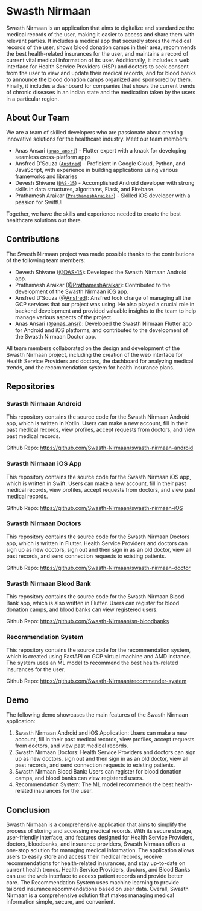 Swasth Nirmaan
==============

Swasth Nirmaan is an application that aims to digitalize and standardize the medical records of the user, making it easier to access and share them with relevant parties. It includes a medical app that securely stores the medical records of the user, shows blood donation camps in their area, recommends the best health-related insurances for the user, and maintains a record of current vital medical information of its user. Additionally, it includes a web interface for Health Service Providers (HSP) and doctors to seek consent from the user to view and update their medical records, and for blood banks to announce the blood donation camps organized and sponsored by them. Finally, it includes a dashboard for companies that shows the current trends of chronic diseases in an Indian state and the medication taken by the users in a particular region.

About Our Team
--------------

We are a team of skilled developers who are passionate about creating innovative solutions for the healthcare industry. Meet our team members:

-   Anas Ansari ([`anas_ansri`](https://github.com/anas_ansri)) - Flutter expert with a knack for developing seamless cross-platform apps
-   Ansfred D'Souza ([`Ansfred`](https://github.com/Ansfred)) - Proficient in Google Cloud, Python, and JavaScript, with experience in building applications using various frameworks and libraries
-   Devesh Shivane ([`DAS-15`](https://github.com/DAS-15)) - Accomplished Android developer with strong skills in data structures, algorithms, Flask, and Firebase.
-   Prathamesh Araikar ([`PrathameshAraikar`](https://github.com/PrathameshAraikar)) - Skilled iOS developer with a passion for SwiftUI

Together, we have the skills and experience needed to create the best healthcare solutions out there.

Contributions
-------------

The Swasth Nirmaan project was made possible thanks to the contributions of the following team members:

-   Devesh Shivane ([@DAS-15](https://github.com/DAS-15)): Developed the Swasth Nirmaan Android app.
-   Prathamesh Araikar ([@PrathameshAraikar](https://github.com/PrathameshAraikar)): Contributed to the development of the Swasth Nirmaan iOS app.
-   Ansfred D'Souza ([@Ansfred](https://github.com/Ansfred)): Ansfred took charge of managing all the GCP services that our project was using. He also played a crucial role in backend development and provided valuable insights to the team to help manage various aspects of the project.
-   Anas Ansari ([@anas_ansri](https://github.com/anas_ansri)): Developed the Swasth Nirmaan Flutter app for Android and iOS platforms, and contributed to the development of the Swasth Nirmaan Doctor app.

All team members collaborated on the design and development of the Swasth Nirmaan project, including the creation of the web interface for Health Service Providers and doctors, the dashboard for analyzing medical trends, and the recommendation system for health insurance plans.

Repositories
------------

### Swasth Nirmaan Android

This repository contains the source code for the Swasth Nirmaan Android app, which is written in Kotlin. Users can make a new account, fill in their past medical records, view profiles, accept requests from doctors, and view past medical records.

Github Repo: <https://github.com/Swasth-Nirmaan/swasth-nirmaan-android>

### Swasth Nirmaan iOS App

This repository contains the source code for the Swasth Nirmaan iOS app, which is written in Swift. Users can make a new account, fill in their past medical records, view profiles, accept requests from doctors, and view past medical records.

Github Repo: <https://github.com/Swasth-Nirmaan/swasth-nirmaan-iOS>

### Swasth Nirmaan Doctors

This repository contains the source code for the Swasth Nirmaan Doctors app, which is written in Flutter. Health Service Providers and doctors can sign up as new doctors, sign out and then sign in as an old doctor, view all past records, and send connection requests to existing patients.

Github Repo: <https://github.com/Swasth-Nirmaan/swasth-nirmaan-doctor>

### Swasth Nirmaan Blood Bank

This repository contains the source code for the Swasth Nirmaan Blood Bank app, which is also written in Flutter. Users can register for blood donation camps, and blood banks can view registered users.

Github Repo: <https://github.com/Swasth-Nirmaan/sn-bloodbanks>

### Recommendation System

This repository contains the source code for the recommendation system, which is created using FastAPI on GCP virtual machine and AMD instance. The system uses an ML model to recommend the best health-related insurances for the user.

Github Repo: <https://github.com/Swasth-Nirmaan/recommender-system>

Demo
----

The following demo showcases the main features of the Swasth Nirmaan application:

1.  Swasth Nirmaan Android and iOS Application: Users can make a new account, fill in their past medical records, view profiles, accept requests from doctors, and view past medical records.
2.  Swasth Nirmaan Doctors: Health Service Providers and doctors can sign up as new doctors, sign out and then sign in as an old doctor, view all past records, and send connection requests to existing patients.
3.  Swasth Nirmaan Blood Bank: Users can register for blood donation camps, and blood banks can view registered users.
4.  Recommendation System: The ML model recommends the best health-related insurances for the user.

Conclusion
----------

Swasth Nirmaan is a comprehensive application that aims to simplify the process of storing and accessing medical records. With its secure storage, user-friendly interface, and features designed for Health Service Providers, doctors, bloodbanks, and insurance providers, Swasth Nirmaan offers a one-stop solution for managing medical information. The application allows users to easily store and access their medical records, receive recommendations for health-related insurances, and stay up-to-date on current health trends. Health Service Providers, doctors, and Blood Banks can use the web interface to access patient records and provide better care. The Recommendation System uses machine learning to provide tailored insurance recommendations based on user data. Overall, Swasth Nirmaan is a comprehensive solution that makes managing medical information simple, secure, and convenient.
